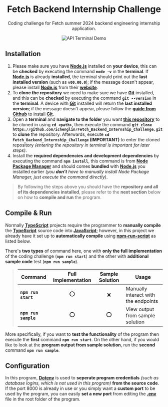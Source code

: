<div align="center">
	<h1>Fetch Backend Internship Challenge</h1>
	<p>Coding challenge for Fetch summer 2024 backend engineering internship application.</p>
	<img src="https://github.com/ichenglin/Fetch_Backend_Internship_Challenge/assets/41904540/256888b2-6b28-4b8e-9852-13e9dc377b96" alt="API Terminal Demo">
</div>

## Installation

1. Please make sure you have **[Node.js](https://nodejs.org/en/download)** installed on **your device**, this can be **checked** by executing the command **`node -v`** in the **terminal**.
   If **[Node.js](https://nodejs.org/en/download)** is already **installed**, the terminal should print out the **last installed version** (such as **`v00.00.0`**); if the message doesn't appear,
   please install **[Node.js](https://nodejs.org/en/download)** from their **[website](https://nodejs.org/en/download)**.
2. To **clone the repository** we need to make sure we have **[Git](https://github.com/git-guides/install-git)** installed, and this can be **checked** by executing the command **`git --version`** in the **terminal**.
   A device with **[Git](https://github.com/git-guides/install-git)** installed will return the **last installed version**; if the message doesn't appear, please follow the
   **[guide from Github](https://github.com/git-guides/install-git)** to install **[Git](https://github.com/git-guides/install-git)**.
3. Open a **terminal** and **navigate to the folder** you want **[this repository](https://github.com/ichenglin/Fetch_Backend_Internship_Challenge)** to be cloned in using **`cd <path>`**, then execute the command
   **`git clone https://github.com/ichenglin/Fetch_Backend_Internship_Challenge.git`** to **clone** the repository. Afterwards, execute **`cd Fetch_Backend_Internship_Challenge` (IMPORTANT)** to enter the cloned repository
   *(entering the repository in terminal is important for later steps)*.
5. Install the **required dependencies and development dependencies** by executing the command **`npm install`**, this command is from **[Node Package Manager](https://github.com/npm/cli)** and should comes
   **bundled** with **[Node.js](https://nodejs.org/en/download)** you installed earlier *(you **don't** have to manually install Node Package Manager, just execute the command directly)*.

> By following the steps above you should have the **repository and all of its dependencies installed**, please refer to the **next section** below on how to **compile and run** the program.

## Compile & Run

Normally **[TypeScript](https://www.typescriptlang.org/)** projects require the programmer to **manually compile** the **[TypeScript](https://www.typescriptlang.org/)** source code into 
**[JavaScript](https://developer.mozilla.org/en-US/docs/Web/JavaScript)**; however, in this project we already have it set up to **automatically compile** using 
**[npm-run-script](https://docs.npmjs.com/cli/v10/commands/npm-run-script)** as listed below.

There's **two types** of command here, one with **only the full implementation** of the coding challenge (**`npm run start`**) and the other with **additional sample code** test (**`npm run sample`**).

> | Command                 | Full Implementation | Sample Solution | Usage                                |
> | ----------------------- | :-----------------: | :-------------: | ------------------------------------ |
> | **`npm run start`**     | ⭕                  | ❌             | Manually interact with the endpoints |
> | **`npm run sample`**    | ⭕                  | ⭕             | View output from sample solution     |

More specifically, if you want to **test the functionality** of the program then execute the **first** command **`npm run start`**. On the other hand, if you would like to look at the **program output from sample solution**,
run the **second** command **`npm run sample`**.

## Configuration

In this program, **[Dotenv](https://www.npmjs.com/package/dotenv)** is used to **seperate program credentials** *(such as database logins, which is not used in this program)* **from the source code**. If the port 8000 is already
in use or you simply want a **custom port** to be used by the program, you can easily **set a new port** from editing the **[.env](https://github.com/ichenglin/Fetch_Backend_Internship_Challenge/blob/main/.env)** file in the root folder of the program.